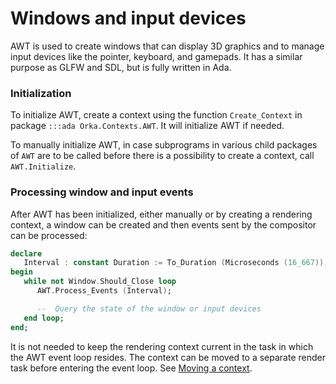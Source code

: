 # Windows and input devices

AWT is used to create windows that can display 3D graphics
and to manage input devices like the pointer, keyboard, and
gamepads. It has a similar purpose as GLFW and SDL, but is fully
written in Ada.

### Initialization

To initialize AWT, create a context using the function `Create_Context`
in package `:::ada Orka.Contexts.AWT`. It will initialize AWT if
needed.

To manually initialize AWT, in case subprograms in various child
packages of `AWT` are to be called before there is a possibility
to create a context, call `AWT.Initialize`.

### Processing window and input events

After AWT has been initialized, either manually or by creating a
rendering context, a window can be created and then events sent
by the compositor can be processed:

```ada
declare
   Interval : constant Duration := To_Duration (Microseconds (16_667));
begin
   while not Window.Should_Close loop
      AWT.Process_Events (Interval);

      --  Query the state of the window or input devices
   end loop;
end;
```

It is not needed to keep the rendering context current in the task
in which the AWT event loop resides. The context can be moved to a
separate render task before entering the event loop.
See [Moving a context](/rendering/contexts/#moving-a-context).
